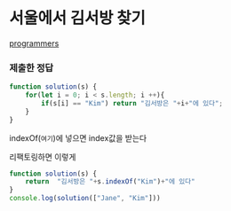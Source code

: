 # 서울에서 김서방 찾기

[programmers](https://programmers.co.kr/learn/courses/30/lessons/12919)

### 제출한 정답
```js
function solution(s) {
    for(let i = 0; i < s.length; i ++){
        if(s[i] == "Kim") return "김서방은 "+i+"에 있다";
    }
}
```

indexOf(`여기`)에 넣으면 index값을 받는다

리팩토링하면 이렇게
```js
function solution(s) {
    return 	"김서방은 "+s.indexOf("Kim")+"에 있다"
}
console.log(solution(["Jane", "Kim"]))
```